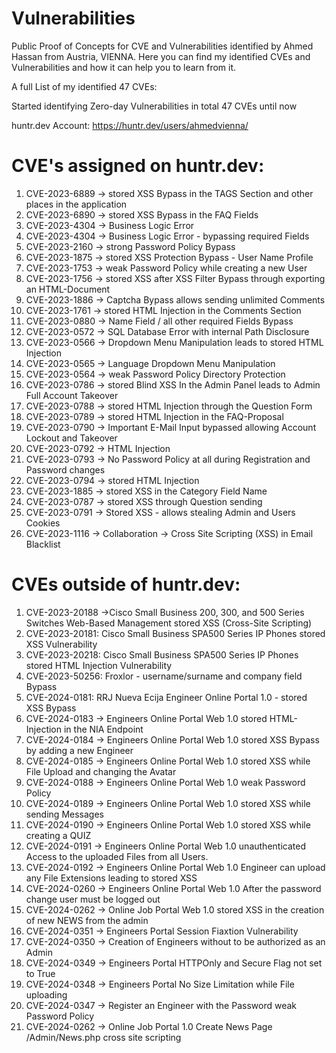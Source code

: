 # Vulnerabilities
Public Proof of Concepts for CVE and Vulnerabilities identified by Ahmed Hassan from Austria, VIENNA. Here you can find my identified CVEs and Vulnerabilities and how it can help you to learn from it. 

A full List of my identified 47 CVEs:

Started identifying Zero-day Vulnerabilities in total 47 CVEs until now

huntr.dev Account: https://huntr.dev/users/ahmedvienna/

# CVE's assigned on huntr.dev:

1. CVE-2023-6889 -> stored XSS Bypass in the TAGS Section and other places in the application
1. CVE-2023-6890 -> stored XSS Bypass in the FAQ Fields
1. CVE-2023-4304 -> Business Logic Error
1. CVE-2023-4304 -> Business Logic Error - bypassing required Fields
1. CVE-2023-2160 -> strong Password Policy Bypass 
1. CVE-2023-1875 -> stored XSS Protection Bypass - User Name Profile
1. CVE-2023-1753 -> weak Password Policy while creating a new User
1. CVE-2023-1756 -> stored XSS after XSS Filter Bypass through exporting an HTML-Document
1. CVE-2023-1886 -> Captcha Bypass allows sending unlimited Comments 
1. CVE-2023-1761 -> stored HTML Injection in the Comments Section
1. CVE-2023-0880 -> Name Field / all other required Fields Bypass 
1. CVE-2023-0572 -> SQL Database Error with internal Path Disclosure
1. CVE-2023-0566 -> Dropdown Menu Manipulation leads to stored HTML Injection
1. CVE-2023-0565 -> Language Dropdown Menu Manipulation
1. CVE-2023-0564 -> weak Password Policy Directory Protection
1. CVE-2023-0786 -> stored Blind XSS In the Admin Panel leads to Admin Full Account Takeover
1. CVE-2023-0788 -> stored HTML Injection through the Question Form
1. CVE-2023-0789 -> stored HTML Injection in the FAQ-Proposal 
1. CVE-2023-0790 -> Important E-Mail Input bypassed allowing Account Lockout and Takeover
1. CVE-2023-0792 -> HTML Injection
1. CVE-2023-0793 -> No Password Policy at all during Registration and Password changes
1. CVE-2023-0794 -> stored HTML Injection
1. CVE-2023-1885 -> stored XSS in the Category Field Name
1. CVE-2023-0787 -> stored XSS through Question sending
1. CVE-2023-0791 -> Stored XSS - allows stealing Admin and Users Cookies
1. CVE-2023-1116 -> Collaboration -> Cross Site Scripting (XSS) in Email Blacklist

# CVEs outside of huntr.dev:

1. CVE-2023-20188 ->Cisco Small Business 200, 300, and 500 Series Switches Web-Based Management stored XSS (Cross-Site Scripting)
1. CVE-2023-20181: Cisco Small Business SPA500 Series IP Phones stored XSS Vulnerability
1. CVE-2023-20218: Cisco Small Business SPA500 Series IP Phones stored HTML Injection Vulnerability
1. CVE-2023-50256: Froxlor - username/surname and company field Bypass
1. CVE-2024-0181: RRJ Nueva Ecija Engineer Online Portal 1.0 - stored XSS Bypass
1. CVE-2024-0183 -> Engineers Online Portal Web 1.0 stored HTML-Injection in the NIA Endpoint
1. CVE-2024-0184 -> Engineers Online Portal Web 1.0 stored XSS Bypass by adding a new Engineer
1. CVE-2024-0185 -> Engineers Online Portal Web 1.0 stored XSS while File Upload and changing the Avatar
1. CVE-2024-0188 -> Engineers Online Portal Web 1.0 weak Password Policy
1. CVE-2024-0189 -> Engineers Online Portal Web 1.0 stored XSS while sending Messages
1. CVE-2024-0190 -> Engineers Online Portal Web 1.0 stored XSS while creating a QUIZ
1. CVE-2024-0191 -> Engineers Online Portal Web 1.0 unauthenticated Access to the uploaded Files from all Users.
1. CVE-2024-0192 -> Engineers Online Portal Web 1.0 Engineer can upload any File Extensions leading to stored XSS
1. CVE-2024-0260 -> Engineers Online Portal Web 1.0 After the password change user must be logged out
1. CVE-2024-0262 -> Online Job Portal  Web 1.0 stored XSS in the creation of new NEWS from the admin
1. CVE-2024-0351 -> Engineers Portal Session Fiaxtion Vulnerability
1. CVE-2024-0350 -> Creation of Engineers without to be authorized as an Admin
1. CVE-2024-0349 -> Engineers Portal HTTPOnly and Secure Flag not set to True
1. CVE-2024-0348 -> Engineers Portal No Size Limitation while File uploading
1. CVE-2024-0347 -> Register an Engineer with the Password weak Password Policy
1. CVE-2024-0262 -> Online Job Portal 1.0 Create News Page /Admin/News.php cross site scripting
